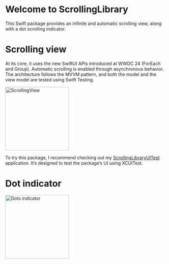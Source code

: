 # Welcome to ScrollingLibrary

This Swift package provides an infinite and automatic scrolling view, along with a dot scrolling indicator.

# Scrolling view

At its core, it uses the new SwiftUI APIs introduced at WWDC 24 (ForEach and Group). Automatic scrolling is enabled through asynchronous behavior. The architecture follows the MVVM pattern, and both the model and the view model are tested using Swift Testing.

<img src="https://github.com/user-attachments/assets/256ff4a0-0227-46c2-b29e-ad3e6f651560" alt="ScrollingView" width="200"/>

To try this package, I recommend checking out my [ScrollingLibraryUITest](https://github.com/elf0-fr/ScrollingLibraryUITest) application. It’s designed to test the package’s UI using XCUITest.

# Dot indicator

<img src="https://github.com/user-attachments/assets/a3255b52-5afa-4db8-8ba4-30bd92e6bf08" alt="Dots indicator" width="200"/>

